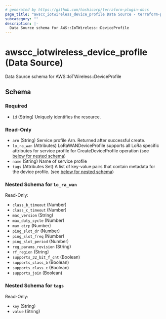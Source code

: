 ```yaml
---
# generated by https://github.com/hashicorp/terraform-plugin-docs
page_title: "awscc_iotwireless_device_profile Data Source - terraform-provider-awscc"
subcategory: ""
description: |-
  Data Source schema for AWS::IoTWireless::DeviceProfile
---
```


# awscc_iotwireless_device_profile (Data Source)

Data Source schema for AWS::IoTWireless::DeviceProfile



<!-- schema generated by tfplugindocs -->
## Schema

### Required

- `id` (String) Uniquely identifies the resource.

### Read-Only

- `arn` (String) Service profile Arn. Returned after successful create.
- `lo_ra_wan` (Attributes) LoRaWANDeviceProfile supports all LoRa specific attributes for service profile for CreateDeviceProfile operation (see [below for nested schema](#nestedatt--lo_ra_wan))
- `name` (String) Name of service profile
- `tags` (Attributes Set) A list of key-value pairs that contain metadata for the device profile. (see [below for nested schema](#nestedatt--tags))

<a id="nestedatt--lo_ra_wan"></a>
### Nested Schema for `lo_ra_wan`

Read-Only:

- `class_b_timeout` (Number)
- `class_c_timeout` (Number)
- `mac_version` (String)
- `max_duty_cycle` (Number)
- `max_eirp` (Number)
- `ping_slot_dr` (Number)
- `ping_slot_freq` (Number)
- `ping_slot_period` (Number)
- `reg_params_revision` (String)
- `rf_region` (String)
- `supports_32_bit_f_cnt` (Boolean)
- `supports_class_b` (Boolean)
- `supports_class_c` (Boolean)
- `supports_join` (Boolean)


<a id="nestedatt--tags"></a>
### Nested Schema for `tags`

Read-Only:

- `key` (String)
- `value` (String)


